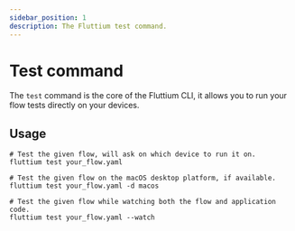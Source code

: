 ```yaml
---
sidebar_position: 1
description: The Fluttium test command.
---
```


# Test command

The `test` command is the core of the Fluttium CLI, it allows you to run your flow tests directly
on your devices.

## Usage

```shell
# Test the given flow, will ask on which device to run it on.
fluttium test your_flow.yaml

# Test the given flow on the macOS desktop platform, if available.
fluttium test your_flow.yaml -d macos

# Test the given flow while watching both the flow and application code.
fluttium test your_flow.yaml --watch
```

